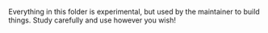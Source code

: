 Everything in this folder is experimental, but used by the maintainer to 
build things. Study carefully and use however you wish!